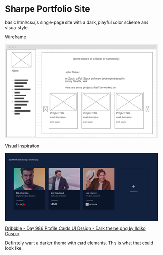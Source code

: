 # Sharpe Portfolio Site

basic html/css/js single-page site with a dark, playful color scheme and visual style. 



Wireframe

![](./assets/wire1.png)



Visual Inspiration 

![](./assets/insp1.png)

[Dribbble - Day 986 Profile Cards UI Design - Dark theme.png by Ildiko Gaspar](https://dribbble.com/shots/9067574-Profile-Cards-UI-Design-Dark-theme/attachments/1162795?mode=media)

Definitely want a darker theme with card elements. This is what that could look like. 


